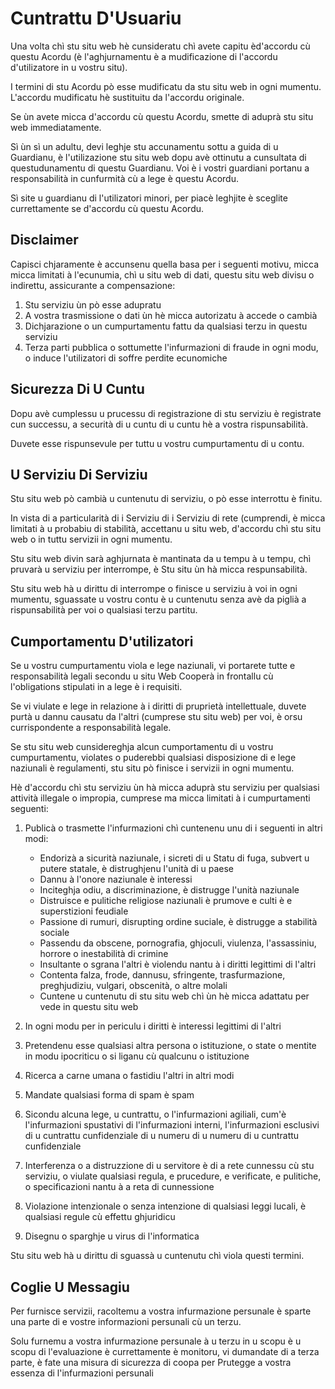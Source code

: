 # Cuntrattu D'Usuariu

Una volta chì stu situ web hè cunsideratu chì avete capitu è ​​d'accordu cù questu Acordu (è l'aghjurnamentu è a mudificazione di l'accordu d'utilizatore in u vostru situ).

I termini di stu Acordu pò esse mudificatu da stu situ web in ogni mumentu. L'accordu mudificatu hè sustituitu da l'accordu originale.

Se ùn avete micca d'accordu cù questu Acordu, smette di aduprà stu situ web immediatamente.

Sì ùn sì un adultu, devi leghje stu accunamentu sottu a guida di u Guardianu, è l'utilizazione stu situ web dopu avè ottinutu a cunsultata di questudunamentu di questu Guardianu. Voi è i vostri guardiani portanu a responsabilità in cunfurmità cù a lege è questu Acordu.

Sì site u guardianu di l'utilizatori minori, per piacè leghjite è sceglite currettamente se d'accordu cù questu Acordu.

## Disclaimer

Capisci chjaramente è accunsenu quella basa per i seguenti motivu, micca micca limitati à l'ecunumia, chì u situ web di dati, questu situ web divisu o indirettu, assicurante a compensazione:

1. Stu serviziu ùn pò esse adupratu
1. A vostra trasmissione o dati ùn hè micca autorizatu à accede o cambià
1. Dichjarazione o un cumpurtamentu fattu da qualsiasi terzu in questu serviziu
1. Terza parti pubblica o sottumette l'infurmazioni di fraude in ogni modu, o induce l'utilizatori di soffre perdite ecunomiche

## Sicurezza Di U Cuntu

Dopu avè cumplessu u prucessu di registrazione di stu serviziu è registrate cun successu, a securità di u cuntu di u cuntu hè a vostra rispunsabilità.

Duvete esse rispunsevule per tuttu u vostru cumpurtamentu di u contu.

## U Serviziu Di Serviziu

Stu situ web pò cambià u cuntenutu di serviziu, o pò esse interrottu è finitu.

In vista di a particularità di i Serviziu di i Serviziu di rete (cumprendi, è micca limitati à u probabiu di stabilità, accettanu u situ web, d'accordu chì stu situ web o in tuttu servizii in ogni mumentu.

Stu situ web divin sarà aghjurnata è mantinata da u tempu à u tempu, chì pruvarà u serviziu per interrompe, è Stu situ ùn hà micca respunsabilità.

Stu situ web hà u dirittu di interrompe o finisce u serviziu à voi in ogni mumentu, sguassate u vostru contu è u cuntenutu senza avè da piglià a rispunsabilità per voi o qualsiasi terzu partitu.

## Cumportamentu D'utilizatori

Se u vostru cumpurtamentu viola e lege naziunali, vi portarete tutte e responsabilità legali secondu u situ Web Cooperà in frontallu cù l'obligations stipulati in a lege è i requisiti.

Se vi viulate e lege in relazione à i diritti di pruprietà intellettuale, duvete purtà u dannu causatu da l'altri (cumprese stu situ web) per voi, è orsu currispondente a responsabilità legale.

Se stu situ web cunsidereghja alcun cumportamentu di u vostru cumpurtamentu, violates o puderebbi qualsiasi disposizione di e lege naziunali è regulamenti, stu situ pò finisce i servizii in ogni mumentu.

Hè d'accordu chì stu serviziu ùn hà micca aduprà stu serviziu per qualsiasi attività illegale o impropia, cumprese ma micca limitati à i cumpurtamenti seguenti:

1. Publicà o trasmette l'infurmazioni chì cuntenenu unu di i seguenti in altri modi:

   * Endorizà a sicurità naziunale, i sicreti di u Statu di fuga, subvert u putere statale, è distrughjenu l'unità di u paese
   * Dannu à l'onore naziunale è interessi
   * Inciteghja odiu, a discriminazione, è distrugge l'unità naziunale
   * Distruisce e pulitiche religiose naziunali è prumove e culti è e superstizioni feudiale
   * Passione di rumuri, disrupting ordine suciale, è distrugge a stabilità sociale
   * Passendu da obscene, pornografia, ghjoculi, viulenza, l'assassiniu, horrore o inestabilità di crimine
   * Insultante o sgrana l'altri è violendu nantu à i diritti legittimi di l'altri
   * Contenta falza, frode, dannusu, sfringente, trasfurmazione, preghjudiziu, vulgari, obscenità, o altre molali
   * Cuntene u cuntenutu di stu situ web chì ùn hè micca adattatu per vede in questu situ web

1. In ogni modu per in periculu i diritti è interessi legittimi di l'altri
1. Pretendenu esse qualsiasi altra persona o istituzione, o state o mentite in modu ipocriticu o si liganu cù qualcunu o istituzione
1. Ricerca a carne umana o fastidiu l'altri in altri modi
1. Mandate qualsiasi forma di spam è spam
1. Sicondu alcuna lege, u cuntrattu, o l'infurmazioni agiliali, cum'è l'infurmazioni spustativi di l'infurmazioni interni, l'infurmazioni esclusivi di u cuntrattu cunfidenziale di u numeru di u numeru di u cuntrattu cunfidenziale
1. Interferenza o a distruzzione di u servitore è di a rete cunnessu cù stu serviziu, o viulate qualsiasi regula, e prucedure, e verificate, e pulitiche, o specificazioni nantu à a reta di cunnessione
1. Violazione intenzionale o senza intenzione di qualsiasi leggi lucali, è qualsiasi regule cù effettu ghjuridicu
1. Disegnu o sparghje u virus di l'informatica

Stu situ web hà u dirittu di sguassà u cuntenutu chì viola questi termini.

## Coglie U Messagiu

Per furnisce servizii, racoltemu a vostra infurmazione persunale è sparte una parte di e vostre informazioni persunali cù un terzu.

Solu furnemu a vostra infurmazione persunale à u terzu in u scopu è u scopu di l'evaluazione è currettamente è monitoru, vi dumandate di a terza parte, è fate una misura di sicurezza di coopa per Prutegge a vostra essenza di l'infurmazioni persunali